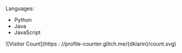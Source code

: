 Languages:
* Python
* Java
* JavaScript


![Visitor Count](https : //profile-counter.glitch.me/{dklarin}/count.svg)

